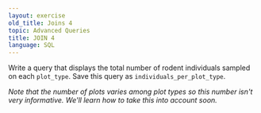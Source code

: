 ```yaml
---
layout: exercise
old_title: Joins 4
topic: Advanced Queries
title: JOIN 4
language: SQL
---
```


Write a query that displays the total number of rodent individuals sampled on
each `plot_type`. Save this query as `individuals_per_plot_type`.

*Note that the number of plots varies among plot types so this number isn't very
informative.  We'll learn how to take this into account soon.*
